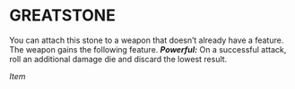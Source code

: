 # GREATSTONE

You can attach this stone to a weapon that doesn’t already have a feature. The weapon gains the following feature. ***Powerful:*** On a successful attack, roll an additional damage die and discard the lowest result.

*Item*